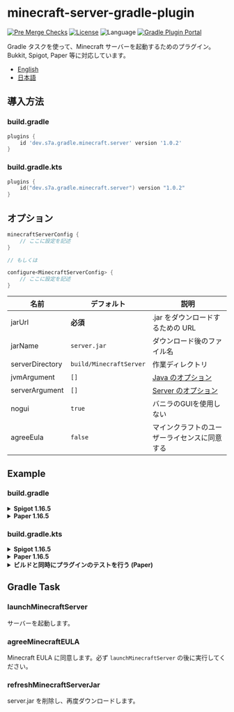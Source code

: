# minecraft-server-gradle-plugin

[![Pre Merge Checks](https://github.com/sya-ri/minecraft-server-gradle-plugin/workflows/Pre%20Merge%20Checks/badge.svg)](https://github.com/sya-ri/minecraft-server-gradle-plugin/actions?query=workflow%3A%22Pre+Merge+Checks%22)
[![License](https://img.shields.io/github/license/sya-ri/minecraft-server-gradle-plugin.svg)](LICENSE)
![Language](https://img.shields.io/github/languages/top/sya-ri/minecraft-server-gradle-plugin?color=blue&logo=kotlin)
[![Gradle Plugin Portal](https://img.shields.io/maven-metadata/v/https/plugins.gradle.org/m2/dev/s7a/gradle/minecraft/server/dev.s7a.gradle.minecraft.server/maven-metadata.xml.svg?colorB=007ec6&label=Gradle%20Plugin%20Portal)](https://plugins.gradle.org/plugin/dev.s7a.gradle.minecraft.server)

Gradle タスクを使って、Minecraft サーバーを起動するためのプラグイン。Bukkit, Spigot, Paper 等に対応しています。

- [English](README.md)
- [日本語](README.ja.md)

## 導入方法

### build.gradle

```groovy
plugins {
    id 'dev.s7a.gradle.minecraft.server' version '1.0.2'
}
```

### build.gradle.kts

```kotlin
plugins {
    id("dev.s7a.gradle.minecraft.server") version "1.0.2"
}
```

## オプション

```kotlin
minecraftServerConfig {
    // ここに設定を記述
}

// もしくは

configure<MinecraftServerConfig> {
    // ここに設定を記述
}
```

| 名前 | デフォルト | 説明                                                                                     |
|---|---|----------------------------------------------------------------------------------------|
| jarUrl | **必須**️ | .jar をダウンロードするための URL                                                                  |
| jarName | `server.jar` | ダウンロード後のファイル名                                                                          |
| serverDirectory | `build/MinecraftServer` | 作業ディレクトリ                                                                               |
| jvmArgument | `[]` | [Java のオプション](https://docs.oracle.com/javase/7/docs/technotes/tools/windows/java.html) |
| serverArgument | `[]` | [Server のオプション](https://www.spigotmc.org/wiki/start-up-parameters/)                    |
| nogui | `true` | バニラのGUIを使用しない                                                                          |
| agreeEula | `false` | マインクラフトのユーザーライセンスに同意する |                                                                 |                                                                              |

## Example

### build.gradle

<details>
<summary><strong>Spigot 1.16.5</strong></summary>

```groovy
plugins {
    id 'dev.s7a.gradle.minecraft.server' version '1.0.2'
}

minecraftServerConfig {
    jarUrl.set('https://cdn.getbukkit.org/craftbukkit/craftbukkit-1.16.5.jar"')
}
```

</details>

<details>
<summary><strong>Paper 1.16.5</strong></summary>

```groovy
plugins {
    id 'dev.s7a.gradle.minecraft.server' version '1.0.2'
}

minecraftServerConfig {
    jarUrl.set('https://papermc.io/api/v1/paper/1.16.5/latest/download')
}
```

</details>

### build.gradle.kts

<details>
<summary><strong>Spigot 1.16.5</strong></summary>

```kotlin
plugins {
    id("dev.s7a.gradle.minecraft.server") version "1.0.2"
}

minecraftServerConfig {
    jarUrl.set("https://cdn.getbukkit.org/craftbukkit/craftbukkit-1.16.5.jar")
}
```

</details>

<details>
<summary><strong>Paper 1.16.5</strong></summary>

```kotlin
plugins {
    id("dev.s7a.gradle.minecraft.server") version "1.0.2"
}

minecraftServerConfig {
    jarUrl.set("https://papermc.io/api/v1/paper/1.16.5/latest/download")
}
```

</details>

<details>
<summary><strong>ビルドと同時にプラグインのテストを行う (Paper)</strong></summary>
タスクを自分で定義することで、複数のサーバー構成を作成することができます。

```kotlin
task<LaunchMinecraftServerTask>("buildAndLaunchServer") {
    dependsOn("jar") // ビルドタスク (build, jar, shadowJar, ...)
    doFirst {
        copy {
            from(buildDir.resolve("libs/example.jar")) // build/libs/example.jar
            into(buildDir.resolve("MinecraftPaperServer/plugins")) // build/MinecraftPaperServer/plugins
        }
    }
    
    jarUrl.set("https://papermc.io/api/v1/paper/1.16.5/latest/download")
    jarName.set("server.jar")
    serverDirectory.set(buildDir.resolve("MinecraftPaperServer")) // build/MinecraftPaperServer
    nogui.set(true)
    agreeEula.set(false)
}
```

</details>

## Gradle Task

### launchMinecraftServer
サーバーを起動します。

### agreeMinecraftEULA
Minecraft EULA に同意します。必ず `launchMinecraftServer` の後に実行してください。

### refreshMinecraftServerJar
server.jar を削除し、再度ダウンロードします。

